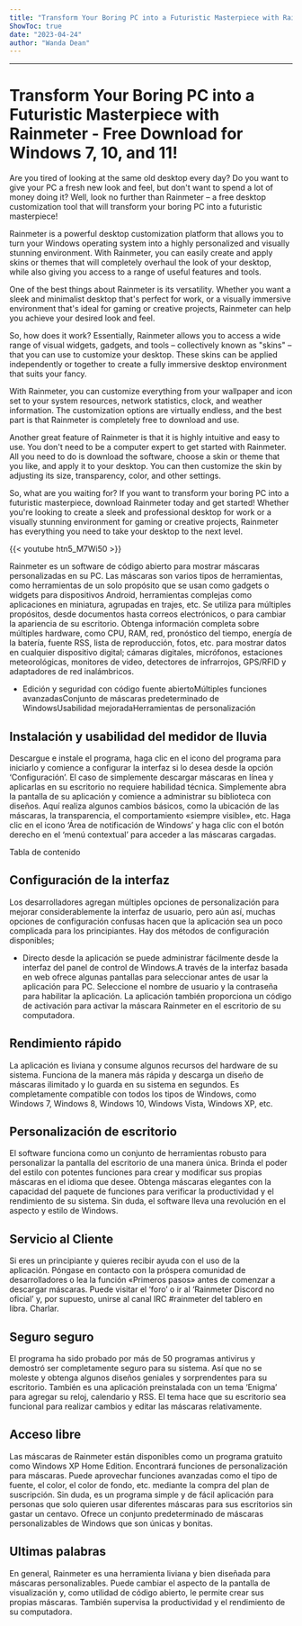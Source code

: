 ```yaml
---
title: "Transform Your Boring PC into a Futuristic Masterpiece with Rainmeter - Free Download for Windows 7, 10, and 11!"
ShowToc: true 
date: "2023-04-24"
author: "Wanda Dean"
---
```

*****
# Transform Your Boring PC into a Futuristic Masterpiece with Rainmeter - Free Download for Windows 7, 10, and 11!

Are you tired of looking at the same old desktop every day? Do you want to give your PC a fresh new look and feel, but don't want to spend a lot of money doing it? Well, look no further than Rainmeter – a free desktop customization tool that will transform your boring PC into a futuristic masterpiece!

Rainmeter is a powerful desktop customization platform that allows you to turn your Windows operating system into a highly personalized and visually stunning environment. With Rainmeter, you can easily create and apply skins or themes that will completely overhaul the look of your desktop, while also giving you access to a range of useful features and tools.

One of the best things about Rainmeter is its versatility. Whether you want a sleek and minimalist desktop that's perfect for work, or a visually immersive environment that's ideal for gaming or creative projects, Rainmeter can help you achieve your desired look and feel.

So, how does it work? Essentially, Rainmeter allows you to access a wide range of visual widgets, gadgets, and tools – collectively known as "skins" – that you can use to customize your desktop. These skins can be applied independently or together to create a fully immersive desktop environment that suits your fancy.

With Rainmeter, you can customize everything from your wallpaper and icon set to your system resources, network statistics, clock, and weather information. The customization options are virtually endless, and the best part is that Rainmeter is completely free to download and use.

Another great feature of Rainmeter is that it is highly intuitive and easy to use. You don't need to be a computer expert to get started with Rainmeter. All you need to do is download the software, choose a skin or theme that you like, and apply it to your desktop. You can then customize the skin by adjusting its size, transparency, color, and other settings.

So, what are you waiting for? If you want to transform your boring PC into a futuristic masterpiece, download Rainmeter today and get started! Whether you're looking to create a sleek and professional desktop for work or a visually stunning environment for gaming or creative projects, Rainmeter has everything you need to take your desktop to the next level.

{{< youtube htn5_M7Wi50 >}} 



Rainmeter es un software de código abierto para mostrar máscaras personalizadas en su PC. Las máscaras son varios tipos de herramientas, como herramientas de un solo propósito que se usan como gadgets o widgets para dispositivos Android, herramientas complejas como aplicaciones en miniatura, agrupadas en trajes, etc. Se utiliza para múltiples propósitos, desde documentos hasta correos electrónicos, o para cambiar la apariencia de su escritorio. Obtenga información completa sobre múltiples hardware, como CPU, RAM, red, pronóstico del tiempo, energía de la batería, fuente RSS, lista de reproducción, fotos, etc. para mostrar datos en cualquier dispositivo digital; cámaras digitales, micrófonos, estaciones meteorológicas, monitores de video, detectores de infrarrojos, GPS/RFID y adaptadores de red inalámbricos.  
 
- Edición y seguridad con código fuente abiertoMúltiples funciones avanzadasConjunto de máscaras predeterminado de WindowsUsabilidad mejoradaHerramientas de personalización

 
## Instalación y usabilidad del medidor de lluvia
 
Descargue e instale el programa, haga clic en el icono del programa para iniciarlo y comience a configurar la interfaz si lo desea desde la opción ‘Configuración’. El caso de simplemente descargar máscaras en línea y aplicarlas en su escritorio no requiere habilidad técnica. Simplemente abra la pantalla de su aplicación y comience a administrar su biblioteca con diseños. Aquí realiza algunos cambios básicos, como la ubicación de las máscaras, la transparencia, el comportamiento «siempre visible», etc. Haga clic en el icono ‘Área de notificación de Windows’ y haga clic con el botón derecho en el ‘menú contextual’ para acceder a las máscaras cargadas. 
 
Tabla de contenido
 
## Configuración de la interfaz
 
Los desarrolladores agregan múltiples opciones de personalización para mejorar considerablemente la interfaz de usuario, pero aún así, muchas opciones de configuración confusas hacen que la aplicación sea un poco complicada para los principiantes. Hay dos métodos de configuración disponibles;
 
- Directo desde la aplicación se puede administrar fácilmente desde la interfaz del panel de control de Windows.A través de la interfaz basada en web ofrece algunas pantallas para seleccionar antes de usar la aplicación para PC. Seleccione el nombre de usuario y la contraseña para habilitar la aplicación. La aplicación también proporciona un código de activación para activar la máscara Rainmeter en el escritorio de su computadora.

 
## Rendimiento rápido
 
La aplicación es liviana y consume algunos recursos del hardware de su sistema. Funciona de la manera más rápida y descarga un diseño de máscaras ilimitado y lo guarda en su sistema en segundos. Es completamente compatible con todos los tipos de Windows, como Windows 7, Windows 8, Windows 10, Windows Vista, Windows XP, etc. 
 
## Personalización de escritorio
 
El software funciona como un conjunto de herramientas robusto para personalizar la pantalla del escritorio de una manera única. Brinda el poder del estilo con potentes funciones para crear y modificar sus propias máscaras en el idioma que desee. Obtenga máscaras elegantes con la capacidad del paquete de funciones para verificar la productividad y el rendimiento de su sistema. Sin duda, el software lleva una revolución en el aspecto y estilo de Windows.
 
## Servicio al Cliente
 
Si eres un principiante y quieres recibir ayuda con el uso de la aplicación. Póngase en contacto con la próspera comunidad de desarrolladores o lea la función «Primeros pasos» antes de comenzar a descargar máscaras. Puede visitar el ‘foro’ o ir al ‘Rainmeter Discord no oficial’ y, por supuesto, unirse al canal IRC #rainmeter del tablero en libra. Charlar. 
 
## Seguro seguro
 
El programa ha sido probado por más de 50 programas antivirus y demostró ser completamente seguro para su sistema. Así que no se moleste y obtenga algunos diseños geniales y sorprendentes para su escritorio. También es una aplicación preinstalada con un tema ‘Enigma’ para agregar su reloj, calendario y RSS. El tema hace que su escritorio sea funcional para realizar cambios y editar las máscaras relativamente. 
 
## Acceso libre
 
Las máscaras de Rainmeter están disponibles como un programa gratuito como Windows XP Home Edition. Encontrará funciones de personalización para máscaras. Puede aprovechar funciones avanzadas como el tipo de fuente, el color, el color de fondo, etc. mediante la compra del plan de suscripción. Sin duda, es un programa simple y de fácil aplicación para personas que solo quieren usar diferentes máscaras para sus escritorios sin gastar un centavo. Ofrece un conjunto predeterminado de máscaras personalizables de Windows que son únicas y bonitas. 
 
## Ultimas palabras
 
En general, Rainmeter es una herramienta liviana y bien diseñada para máscaras personalizables. Puede cambiar el aspecto de la pantalla de visualización y, como utilidad de código abierto, le permite crear sus propias máscaras. También supervisa la productividad y el rendimiento de su computadora. 



